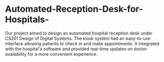 # Automated-Reception-Desk-for-Hospitals-
Our project aimed to design an automated hospital reception desk under CS201 Design of Digital Systems. The kiosk system had an easy-to-use interface allowing patients to check in and make appointments. It integrated with the hospital's software and provided real-time updates on doctor availability for a more convenient experience.
